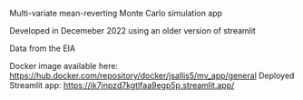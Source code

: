 Multi-variate mean-reverting Monte Carlo simulation app

Developed in Decemeber 2022 using an older version of streamlit

Data from the EIA

Docker image available here: https://hub.docker.com/repository/docker/jsallis5/mv_app/general
Deployed Streamlit app: https://ik7jnpzd7kgtlfaa9egp5p.streamlit.app/
